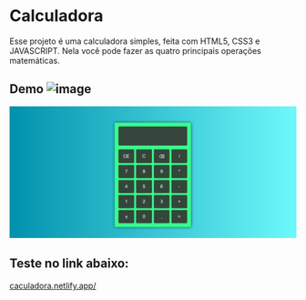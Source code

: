 # Calculadora
Esse projeto é uma calculadora simples, feita com HTML5, CSS3 e JAVASCRIPT. Nela você pode fazer as quatro principais operações matemáticas.
 
## Demo ![image](https://user-images.githubusercontent.com/66097625/124337589-bc344500-db79-11eb-8d48-1d55238215e8.png)
 
<img alt="gif calculadora" title="gif calculadora" src="./calculadora.gif">

## Teste no link abaixo:
<a href="https://confident-nightingale-20e6ca.netlify.app/">caculadora.netlify.app/</a>
